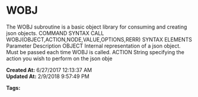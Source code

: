 # WOBJ

The WOBJ subroutine is a basic object library for consuming and creating json objects. COMMAND SYNTAX CALL WOBJ(OBJECT,ACTION,NODE,VALUE,OPTIONS,RERR) SYNTAX ELEMENTS Parameter Description OBJECT Internal representation of a json object. Must be passed each time WOBJ is called. ACTION String specifying the action you wish to perform on the json obje  

**Created At:** 6/27/2017 12:13:37 AM  
**Updated At:** 2/9/2018 9:57:49 PM  

**Tags:**
<badge text='objects' vertical='middle' />
<badge text='rest' vertical='middle' />
